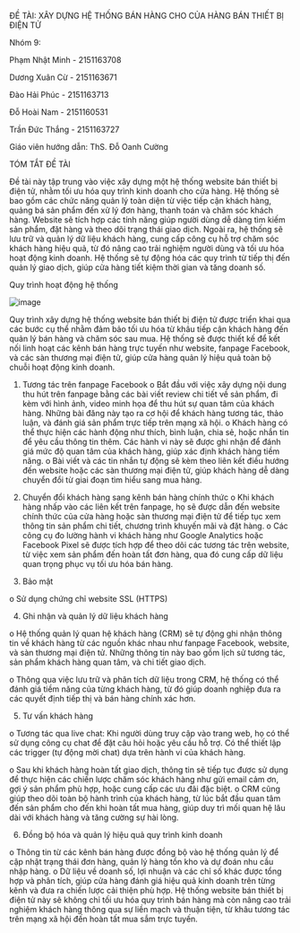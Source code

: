 ĐỀ TÀI: XÂY DỰNG HỆ THỐNG BÁN HÀNG CHO CỦA HÀNG BÁN THIẾT BỊ ĐIỆN TỬ

Nhóm 9:  

Phạm Nhật Minh - 2151163708

Dương Xuân Cừ - 2151163671

Đào Hải Phúc - 2151163713

Đỗ Hoài Nam - 2151160531

Trần Đức Thắng - 2151163727





Giáo viên hướng dẫn: ThS. Đỗ Oanh Cường
 


TÓM TẮT ĐỀ TÀI


Đề tài này tập trung vào việc xây dựng một hệ thống website bán thiết bị điện tử, nhằm tối ưu hóa quy trình kinh doanh cho cửa hàng. Hệ thống sẽ bao gồm các chức năng quản lý toàn diện từ việc tiếp cận khách hàng, quảng bá sản phẩm đến xử lý đơn hàng, thanh toán và chăm sóc khách hàng. Website sẽ tích hợp các tính năng giúp người dùng dễ dàng tìm kiếm sản phẩm, đặt hàng và theo dõi trạng thái giao dịch.
Ngoài ra, hệ thống sẽ lưu trữ và quản lý dữ liệu khách hàng, cung cấp công cụ hỗ trợ chăm sóc khách hàng hiệu quả, từ đó nâng cao trải nghiệm người dùng và tối ưu hóa hoạt động kinh doanh. Hệ thống sẽ tự động hóa các quy trình từ tiếp thị đến quản lý giao dịch, giúp cửa hàng tiết kiệm thời gian và tăng doanh số.
 

Quy trình hoạt động hệ thống


![image](https://github.com/user-attachments/assets/7900ecea-dc63-4c88-9af6-21b92c22b04b)

 

 
Quy trình xây dựng hệ thống website bán thiết bị điện tử được triển khai qua các bước cụ thể nhằm đảm bảo tối ưu hóa từ khâu tiếp cận khách hàng đến quản lý bán hàng và chăm sóc sau mua. Hệ thống sẽ được thiết kế để kết nối linh hoạt các kênh bán hàng trực tuyến như website, fanpage Facebook, và các sàn thương mại điện tử, giúp cửa hàng quản lý hiệu quả toàn bộ chuỗi hoạt động kinh doanh.


1.	Tương tác trên fanpage Facebook
o	Bắt đầu với việc xây dựng nội dung thu hút trên fanpage bằng các bài viết review chi tiết về sản phẩm, đi kèm với hình ảnh, video minh họa để thu hút sự quan tâm của khách hàng. Những bài đăng này tạo ra cơ hội để khách hàng tương tác, thảo luận, và đánh giá sản phẩm trực tiếp trên mạng xã hội.
o	Khách hàng có thể thực hiện các hành động như thích, bình luận, chia sẻ, hoặc nhắn tin để yêu cầu thông tin thêm. Các hành vi này sẽ được ghi nhận để đánh giá mức độ quan tâm của khách hàng, giúp xác định khách hàng tiềm năng.
o	Bài viết và các tin nhắn tự động sẽ kèm theo liên kết điều hướng đến website hoặc các sàn thương mại điện tử, giúp khách hàng dễ dàng chuyển đổi từ giai đoạn tìm hiểu sang mua hàng.
 
2.	Chuyển đổi khách hàng sang kênh bán hàng chính thức
o	Khi khách hàng nhấp vào các liên kết trên fanpage, họ sẽ được dẫn đến website chính thức của cửa hàng hoặc sàn thương mại điện tử để tiếp tục xem thông tin sản phẩm chi tiết, chương trình khuyến mãi và đặt hàng.
o	Các công cụ đo lường hành vi khách hàng như Google Analytics hoặc Facebook Pixel sẽ được tích hợp để theo dõi các tương tác trên website, từ việc xem sản phẩm đến hoàn tất đơn hàng, qua đó cung cấp dữ liệu quan trọng phục vụ tối ưu hóa bán hàng.


3.	Bảo mật 


o	Sử dụng chứng chỉ website SSL (HTTPS)
 
4.	Ghi nhận và quản lý dữ liệu khách hàng

o	Hệ thống quản lý quan hệ khách hàng (CRM) sẽ tự động ghi nhận thông tin về khách hàng từ các nguồn khác nhau như fanpage Facebook, website, và sàn thương mại điện tử. Những thông tin này bao gồm lịch sử tương tác, sản phẩm khách hàng quan tâm, và chi tiết giao dịch.

 
o	Thông qua việc lưu trữ và phân tích dữ liệu trong CRM, hệ thống có thể đánh giá tiềm năng của từng khách hàng, từ đó giúp doanh nghiệp đưa ra các quyết định tiếp thị và bán hàng chính xác hơn.

5.	Tư vấn khách hàng


o	Tương tác qua live chat: Khi người dùng truy cập vào trang web, họ có thể sử dụng công cụ chat để đặt câu hỏi hoặc yêu cầu hỗ trợ. Có thể thiết lập các trigger (tự động mời chat) dựa trên hành vi của khách hàng.
 
 
o	Sau khi khách hàng hoàn tất giao dịch, thông tin sẽ tiếp tục được sử dụng để thực hiện các chiến lược chăm sóc khách hàng như gửi email cảm ơn, gợi ý sản phẩm phù hợp, hoặc cung cấp các ưu đãi đặc biệt.
o	CRM cũng giúp theo dõi toàn bộ hành trình của khách hàng, từ lúc bắt đầu quan tâm đến sản phẩm cho đến khi hoàn tất mua hàng, giúp duy trì mối quan hệ lâu dài với khách hàng và tăng cường sự hài lòng.

6.	Đồng bộ hóa và quản lý hiệu quả quy trình kinh doanh


o	Thông tin từ các kênh bán hàng được đồng bộ vào hệ thống quản lý để cập nhật trạng thái đơn hàng, quản lý hàng tồn kho và dự đoán nhu cầu nhập hàng.
o	Dữ liệu về doanh số, lợi nhuận và các chỉ số khác được tổng hợp và phân tích, giúp cửa hàng đánh giá hiệu quả kinh doanh trên từng kênh và đưa ra chiến lược cải thiện phù hợp.
Hệ thống website bán thiết bị điện tử này sẽ không chỉ tối ưu hóa quy trình bán hàng mà còn nâng cao trải nghiệm khách hàng thông qua sự liền mạch và thuận tiện, từ khâu tương tác trên mạng xã hội đến hoàn tất mua sắm trực tuyến.
